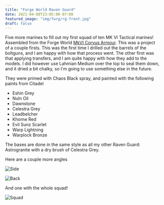 ```yaml
---
title: "Forge World Raven Guard"
date: 2021-04-08T23:05:00-07:00
featured_image: "img/fwrg/rg-front.jpg"
draft: false
---
```


Five more marines to fill out my first squad of ten MK VI Tactical marines!
Assembled from the Forge World [MkVI Corvus Armour](https://www.forgeworld.co.uk/en-US/Legion-MkVI-Corvus-Armour-2016).
This was a project of a couple firsts. This was the first time I drilled out the
barrels of the boltguns, and I am happy with how that process went. The other first
was that applying transfers, and I am quite happy with how they add to the models.
I did however use Lahmian Medium over the top to seal them down, and it
dried a bit chalky, so I'm going to use something else in the future.

They were primed with Chaos Black spray, and painted with the following paints from Citadel

- Eshin Grey
- Nuln Oil
- Dawnstone
- Celestra Grey
- Leadbelcher
- Khorne Red
- Evil Sunz Scarlet
- Warp Lightning
- Warplock Bronze

The bases are done in the same style as all my other Raven Guard: Astrogranite with
a dry brush of Celestra Grey.

Here are a couple more angles

![Side](/img/fwrg/rg-side.jpg)

![Back](/img/fwrg/rg-back.jpg)

And one with the whole squad!

![Squad](/img/fwrg/squad.jpg)
